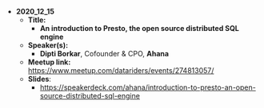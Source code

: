- **2020_12_15**
  - **Title:**
    - **An introduction to Presto, the open source distributed SQL engine**
  - **Speaker(s):**
    - **Dipti Borkar**, Cofounder & CPO, **Ahana**
  - **Meetup link:**  https://www.meetup.com/datariders/events/274813057/
  - **Slides**:
    - https://speakerdeck.com/ahana/introduction-to-presto-an-open-source-distributed-sql-engine